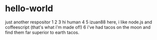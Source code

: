 # hello-world
just another respositor
1
2
3 hi human
4
5 izuan88 here, i like node.js and coffeescript
(that's what i'm made of!)
6 i've had tacos on the moon and find them far superior
to earth tacos.

